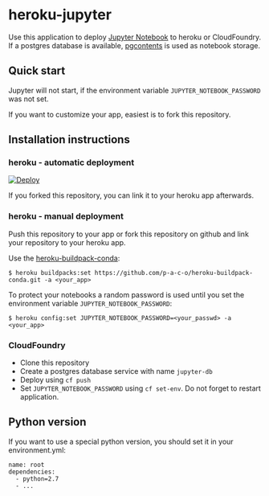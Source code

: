 # heroku-jupyter

Use this application to deploy [Jupyter Notebook](https://jupyter.org/) to heroku or CloudFoundry. If a postgres database is available, [pgcontents](https://github.com/quantopian/pgcontents) is used as notebook storage.

## Quick start

Jupyter will not start, if the environment variable `JUPYTER_NOTEBOOK_PASSWORD`
was not set.

If you want to customize your app, easiest is to fork this repository.

## Installation instructions

### heroku - automatic deployment

[![Deploy](https://www.herokucdn.com/deploy/button.svg)](https://heroku.com/deploy)

If you forked this repository, you can link it to your heroku app afterwards.

### heroku - manual deployment

Push this repository to your app or fork this repository on github and link your
repository to your heroku app.

Use the [heroku-buildpack-conda](https://github.com/p-a-c-o/heroku-buildpack-conda):
```
$ heroku buildpacks:set https://github.com/p-a-c-o/heroku-buildpack-conda.git -a <your_app>
```

To protect your notebooks a random password is used until you set the environment variable `JUPYTER_NOTEBOOK_PASSWORD`:
```
$ heroku config:set JUPYTER_NOTEBOOK_PASSWORD=<your_passwd> -a <your_app>
```

### CloudFoundry

- Clone this repository
- Create a postgres database service with name `jupyter-db`
- Deploy using `cf push`
- Set `JUPYTER_NOTEBOOK_PASSWORD` using `cf set-env`. Do not forget to restart application.

## Python version

If you want to use a special python version, you should set it in your environment.yml:

```
name: root
dependencies:
  - python=2.7
  - ...
```
